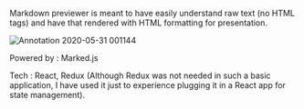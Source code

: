 Markdown previewer is meant to have easily understand raw text (no HTML tags) and have that rendered with HTML formatting for presentation. 

![Annotation 2020-05-31 001144](https://user-images.githubusercontent.com/46797663/83336715-5ff65600-a2d3-11ea-9811-63eee605d2ad.png)


Powered by : Marked.js

Tech : React, Redux (Although Redux was not needed in such a basic application, I have used it just to experience plugging it in a React app for state management).
